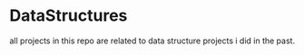 # DataStructures
all projects in this repo are related to data structure projects i did in the past.
